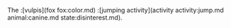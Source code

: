 The :[vulpis](fox fox:color.md) :[jumping activity](activity activity:jump.md animal:canine.md state:disinterest.md).
